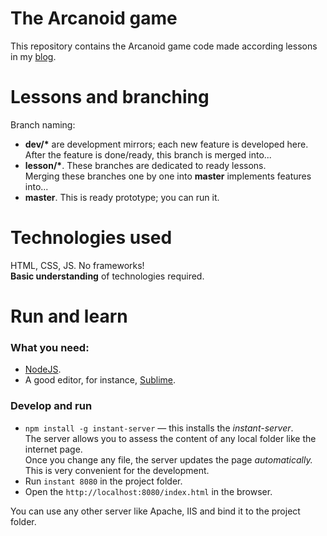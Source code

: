 # The Arcanoid game
This repository contains the Arcanoid game code made according lessons in my [blog](https://codedoc255.wordpress.com/).

# Lessons and branching
Branch naming:
- **dev/&#42;** are development mirrors; each new feature is developed here.  
   After the feature is done/ready, this branch is merged into...
- **lesson/&#42;**. These branches are dedicated to ready lessons.  
   Merging these branches one by one into **master** implements features into...
- **master**. This is ready prototype; you can run it.

# Technologies used
HTML, CSS, JS. No frameworks!  
   **Basic understanding** of technologies required.

# Run and learn
### What you need:
- [NodeJS](https://nodejs.org/download/).
- A good editor, for instance, [Sublime](http://www.sublimetext.com/3).

### Develop and run
- `npm install -g instant-server` &mdash; this installs the _instant-server_.  
   The server allows you to assess the content of any local folder like the internet page.  
   Once you change any file, the server updates the page _automatically._ This is very convenient for the development.
- Run `instant 8080` in the project folder.
- Open the `http://localhost:8080/index.html` in the browser.

You can use any other server like Apache, IIS and bind it to the project folder.
